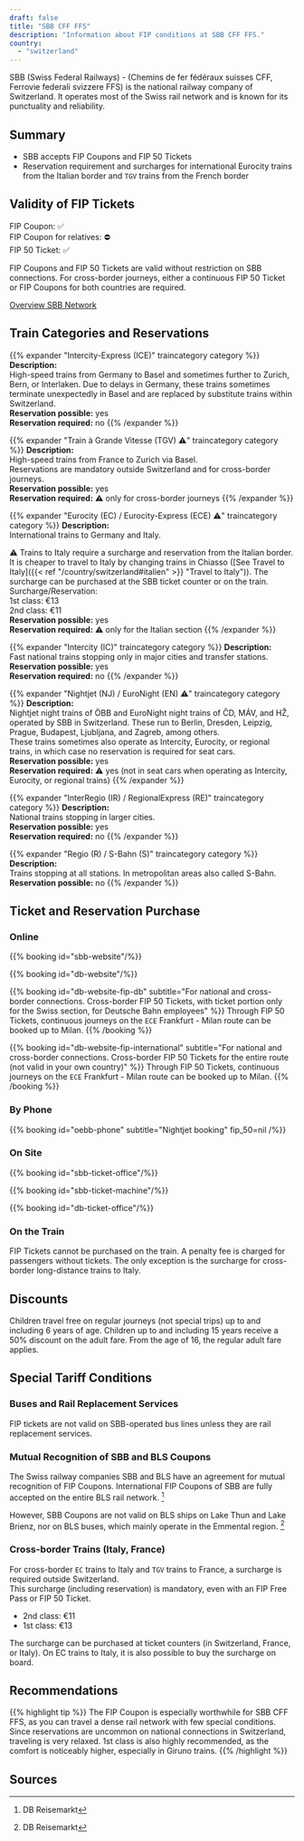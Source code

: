 ```yaml
---
draft: false
title: "SBB CFF FFS"
description: "Information about FIP conditions at SBB CFF FFS."
country:
  - "switzerland"
---
```


SBB (Swiss Federal Railways) - (Chemins de fer fédéraux suisses CFF, Ferrovie federali svizzere FFS) is the national railway company of Switzerland. It operates most of the Swiss rail network and is known for its punctuality and reliability.

## Summary

- SBB accepts FIP Coupons and FIP 50 Tickets
- Reservation requirement and surcharges for international Eurocity trains from the Italian border and `TGV` trains from the French border

## Validity of FIP Tickets

FIP Coupon: ✅ \
FIP Coupon for relatives: ⛔ \
FIP 50 Ticket: ✅

FIP Coupons and FIP 50 Tickets are valid without restriction on SBB connections. For cross-border journeys, either a continuous FIP 50 Ticket or FIP Coupons for both countries are required.

[Overview SBB Network](https://www.raildeliverygroup.com/files/Publications/services/rst/RST_SBB_Map.pdf)

## Train Categories and Reservations

{{% expander "Intercity-Express (ICE)" traincategory category %}}
**Description:** \
High-speed trains from Germany to Basel and sometimes further to Zurich, Bern, or Interlaken. Due to delays in Germany, these trains sometimes terminate unexpectedly in Basel and are replaced by substitute trains within Switzerland. \
**Reservation possible:** yes \
**Reservation required:** no
{{% /expander %}}

{{% expander "Train à Grande Vitesse (TGV) ⚠️" traincategory category %}}
**Description:** \
High-speed trains from France to Zurich via Basel. \
Reservations are mandatory outside Switzerland and for cross-border journeys. \
**Reservation possible:** yes \
**Reservation required:** ⚠️ only for cross-border journeys
{{% /expander %}}

{{% expander "Eurocity (EC) / Eurocity-Express (ECE) ⚠️" traincategory category %}}
**Description:** \
International trains to Germany and Italy.

⚠️ Trains to Italy require a surcharge and reservation from the Italian border. It is cheaper to travel to Italy by changing trains in Chiasso ([See Travel to Italy]({{< ref "/country/switzerland#italien" >}} "Travel to Italy")). The surcharge can be purchased at the SBB ticket counter or on the train. \
Surcharge/Reservation: \
1st class: €13 \
2nd class: €11 \
**Reservation possible:** yes \
**Reservation required:** ⚠️ only for the Italian section
{{% /expander %}}

{{% expander "Intercity (IC)" traincategory category %}}
**Description:** \
Fast national trains stopping only in major cities and transfer stations. \
**Reservation possible:** yes \
**Reservation required:** no
{{% /expander %}}

{{% expander "Nightjet (NJ) / EuroNight (EN) ⚠️" traincategory category %}}
**Description:** \
Nightjet night trains of ÖBB and EuroNight night trains of ČD, MÁV, and HŽ, operated by SBB in Switzerland. These run to Berlin, Dresden, Leipzig, Prague, Budapest, Ljubljana, and Zagreb, among others. \
These trains sometimes also operate as Intercity, Eurocity, or regional trains, in which case no reservation is required for seat cars. \
**Reservation possible:** yes \
**Reservation required:** ⚠️ yes (not in seat cars when operating as Intercity, Eurocity, or regional trains)
{{% /expander %}}

{{% expander "InterRegio (IR) / RegionalExpress (RE)" traincategory category %}}
**Description:** \
National trains stopping in larger cities. \
**Reservation possible:** yes \
**Reservation required:** no
{{% /expander %}}

{{% expander "Regio (R) / S-Bahn (S)" traincategory category %}}
**Description:** \
Trains stopping at all stations. In metropolitan areas also called S-Bahn. \
**Reservation possible:** no
{{% /expander %}}

## Ticket and Reservation Purchase

### Online

{{% booking id="sbb-website"/%}}

{{% booking id="db-website"/%}}

{{% booking id="db-website-fip-db"
    subtitle="For national and cross-border connections. Cross-border FIP 50 Tickets, with ticket portion only for the Swiss section, for Deutsche Bahn employees"
%}}
Through FIP 50 Tickets, continuous journeys on the `ECE` Frankfurt - Milan route can be booked up to Milan.
{{% /booking %}}

{{% booking id="db-website-fip-international"
    subtitle="For national and cross-border connections. Cross-border FIP 50 Tickets for the entire route (not valid in your own country)"
%}}
Through FIP 50 Tickets, continuous journeys on the `ECE` Frankfurt - Milan route can be booked up to Milan.
{{% /booking %}}

### By Phone

{{% booking id="oebb-phone" subtitle="Nightjet booking" fip_50=nil /%}}

### On Site

{{% booking id="sbb-ticket-office"/%}}

{{% booking id="sbb-ticket-machine"/%}}

{{% booking id="db-ticket-office"/%}}

### On the Train

FIP Tickets cannot be purchased on the train. A penalty fee is charged for passengers without tickets. The only exception is the surcharge for cross-border long-distance trains to Italy.

## Discounts

Children travel free on regular journeys (not special trips) up to and including 6 years of age. Children up to and including 15 years receive a 50% discount on the adult fare. From the age of 16, the regular adult fare applies.

## Special Tariff Conditions

### Buses and Rail Replacement Services

FIP tickets are not valid on SBB-operated bus lines unless they are rail replacement services.

### Mutual Recognition of SBB and BLS Coupons

The Swiss railway companies SBB and BLS have an agreement for mutual recognition of FIP Coupons. International FIP Coupons of SBB are fully accepted on the entire BLS rail network. [^2]

However, SBB Coupons are not valid on BLS ships on Lake Thun and Lake Brienz, nor on BLS buses, which mainly operate in the Emmental region. [^2]

### Cross-border Trains (Italy, France)

For cross-border `EC` trains to Italy and `TGV` trains to France, a surcharge is required outside Switzerland. \
This surcharge (including reservation) is mandatory, even with an FIP Free Pass or FIP 50 Ticket.
- 2nd class: €11
- 1st class: €13

The surcharge can be purchased at ticket counters (in Switzerland, France, or Italy). On EC trains to Italy, it is also possible to buy the surcharge on board.

## Recommendations

{{% highlight tip %}}
The FIP Coupon is especially worthwhile for SBB CFF FFS, as you can travel a dense rail network with few special conditions. Since reservations are uncommon on national connections in Switzerland, traveling is very relaxed. 1st class is also highly recommended, as the comfort is noticeably higher, especially in Giruno trains.
{{% /highlight %}}

## Sources

[^1]: [Rail Delivery Group](https://www.raildeliverygroup.com/rst/europe-and-fip.html)
[^2]: DB Reisemarkt
